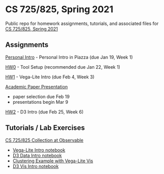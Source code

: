 # CS 725/825, Spring 2021

Public repo for homework assignments, tutorials, and associated files for [CS 725/825, Spring 2021](https://www.cs.odu.edu/~mweigle/CS725-S21)

## Assignments

[Personal Intro](personal-intro.md) - Personal Intro in Piazza (due Jan 19, Week 1) 

[HW0](HW0.md) - Tool Setup (recommended due Jan 22, Week 1)

[HW1](HW1.md) - Vega-Lite Intro (due Feb 4, Week 3)

[Academic Paper Presentation](presentation.md)
* paper selection due Feb 19
* presentations begin Mar 9

[HW2](HW2.md) - D3 Intro (due Feb 25, Week 6)

## Tutorials / Lab Exercises

[CS 725/825 Collection at Observable](https://observablehq.com/collection/@weiglemc/cs-725-825-spring-2021)
* [Vega-Lite Intro notebook](https://observablehq.com/@weiglemc/observable-vega-lite-intro)
* [D3 Data Intro notebook](https://observablehq.com/@weiglemc/d3-data-intro)
* [Clustering Example with Vega-Lite Vis](https://observablehq.com/@weiglemc/clustering-example-with-vega-lite)
* [D3 Vis Intro notebook](https://observablehq.com/@weiglemc/d3-vis-intro)

